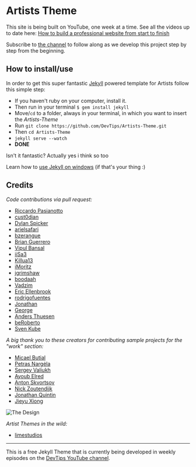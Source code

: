 # Artists Theme

This site is being built on YouTube, one week at a time. See all the videos up to date here: [How to build a professional website from start to finish](https://www.youtube.com/playlist?list=PLqGj3iMvMa4KQZUkRjfwMmTq_f1fbxerI)

Subscribe to [the channel](https://www.youtube.com/user/DevTipsForDesigners) to follow along as we develop this project step by step from the beginning.

## How to install/use

In order to get this super fantastic [Jekyll](http://jekyllrb.com) powered template for Artists follow this simple step: 

* If you haven't ruby on your computer, install it. 
* Then run in your terminal `$ gem install jekyll`
* Move/`cd` to a folder, always in your terminal, in which you want to insert the *Artists-Theme*
* Run `git clone https://github.com/DevTips/Artists-Theme.git`
* Then `cd Artists-Theme`
* `jekyll serve --watch`
* **DONE**

Isn't it fantastic?
Actually yes i think so too

Learn how to [use Jekyll on windows](http://jekyll-windows.juthilo.com/) (if that's your thing :)



## Credits

_Code contributions via pull request:_
- [Riccardo Pasianotto](http://rkpasia.github.io)
- [cust0dian](https://github.com/cust0dian)
- [Dylan Spicker](https://github.com/ZDesign)
- [arielsafari](https://github.com/arielsafari)
- [bzerangue](https://github.com/bzerangue)
- [Brian Guerrero](https://github.com/brian-guerrero)
- [Vipul Bansal](https://github.com/vipsyvipul)
- [iiSa3](https://github.com/iiSa3)
- [Killua13](https://github.com/Killua13)
- [iMoritz](https://github.com/iMoritz)
- [jgrimshaw](https://github.com/jgrimshaw)
- [boodaah](https://github.com/boodaah)
- [Vadzim](https://github.com/meecrobe)
- [Eric Ellenbrook](https://github.com/ellenbrook)
- [rodrigofuentes](https://github.com/rodrigofuentes)
- [Jonathan](https://github.com/foohyfooh)
- [George](https://github.com/g3org3)
- [Anders Thuesen](https://github.com/ande765a)
- [beRoberto](https://github.com/beRoberto)
- [Sven Kube](https://github.com/SvenKube)

_A big thank you to these creators for contributing sample projects for the "work" section:_
- [Micael Butial](https://www.behance.net/gallery/14751131/-TYPO-International-Design-Talks)
- [Petras Nargėla](https://www.behance.net/gallery/16750837/Free-80-Crispy-Icons-in-PSD-AI-SVG-Webfont)
- [Sergey Valiukh](https://www.behance.net/gallery/13745729/Timeline-Page)
- [Ayoub Elred](https://www.behance.net/gallery/15812143/Flat-Mobile-UIUX-Concept-download)
- [Anton Skvortsov](https://www.behance.net/gallery/16483395/City-IN-website-concept)
- [Nick Zoutendijk](https://www.behance.net/gallery/13870569/Stripes-Co-Free-icon-Set)
- [Jonathan Quintin](https://www.behance.net/gallery/12748107/Weather-Dashboard-Global-Outlook-UIUX)
- [Jieyu Xiong](https://www.behance.net/gallery/15063575/Fresh-It-Up-App-Design)


![The Design](/assets/img/the_design.jpg)


_Artist Themes in the wild:_
- [limestudios](http://limestudios.net/)


---


This is a free Jekyll Theme that is currently being developed in weekly episodes on the [DevTips YouTube channel](http://youtube.com/devtipsfordesigners). 


